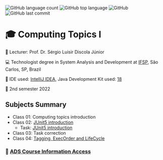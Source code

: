 ![GitHub language count](https://img.shields.io/github/languages/count/jmmarao/ws-computing-topics-I)
![GitHub top language](https://img.shields.io/github/languages/top/jmmarao/ws-computing-topics-I)
![GitHub](https://img.shields.io/github/license/jmmarao/ws-computing-topics-I)
![GitHub last commit](https://img.shields.io/github/last-commit/jmmarao/ws-computing-topics-I)

# :mortar_board: Computing Topics I

:triangular_flag_on_post: Lecturer: Prof. Dr. Sérgio Luisir Discola Júnior

:computer: Technologist degree in System Analysis and Development at [IFSP](https://www.ifsp.edu.br/), São Carlos, SP, Brazil

:ticket: IDE used: [IntelliJ IDEA](https://www.jetbrains.com/pt-br/idea/), Java Development Kit used: [18](https://www.oracle.com/java/technologies/downloads/)

:calendar: 2nd semester 2022

## Subjects Summary

- Class 01: Computing topics introduction
- Class 02: [JUnit5 introduction](https://github.com/jmmarao/ws-computing-topics-I/tree/main/src/test/java/br/edu/ifsp/class02)
  - Task:  [JUnit5 introduction](https://github.com/jmmarao/ws-computing-topics-I/tree/main/src/test/java/br/edu/ifsp/class02/task)
- Class 03: Task correction
- Class 04: [Tagging, ExecOrder and LifeCycle](https://github.com/jmmarao/ws-computing-topics-I/tree/main/src/test/java/br/edu/ifsp/class04)
### :link: [ADS Course Information Access](https://scl.ifsp.edu.br/index.php/cursos.html?id=116:ads&catid=61)